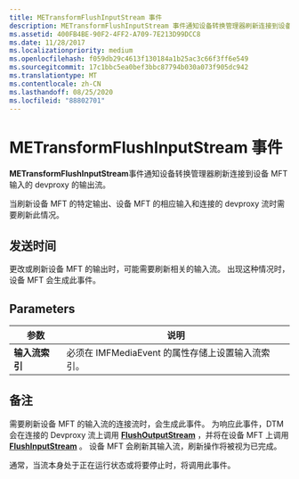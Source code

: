 ```yaml
---
title: METransformFlushInputStream 事件
description: METransformFlushInputStream 事件通知设备转换管理器刷新连接到设备 MFT 输入的 devproxy 的输出流。
ms.assetid: 400FB4BE-90F2-4FF2-A709-7E213D99DCC8
ms.date: 11/28/2017
ms.localizationpriority: medium
ms.openlocfilehash: f059db29c4613f130184a1b25ac3c66f3ff6e549
ms.sourcegitcommit: 17c1bbc5ea0bef3bbc87794b030a073f905dc942
ms.translationtype: MT
ms.contentlocale: zh-CN
ms.lasthandoff: 08/25/2020
ms.locfileid: "88802701"
---
```

# <a name="metransformflushinputstream-event"></a>METransformFlushInputStream 事件


**METransformFlushInputStream**事件通知设备转换管理器刷新连接到设备 MFT 输入的 devproxy 的输出流。

当刷新设备 MFT 的特定输出、设备 MFT 的相应输入和连接的 devproxy 流时需要刷新此情况。

## <a name="span-idwhen_sentspanspan-idwhen_sentspanspan-idwhen_sentspanwhen-sent"></a><span id="When_sent"></span><span id="when_sent"></span><span id="WHEN_SENT"></span>发送时间


更改或刷新设备 MFT 的输出时，可能需要刷新相关的输入流。 出现这种情况时，设备 MFT 会生成此事件。

## <a name="span-idparametersspanspan-idparametersspanspan-idparametersspanparameters"></a><span id="Parameters"></span><span id="parameters"></span><span id="PARAMETERS"></span>Parameters


| 参数              | 说明                                                                     |
|------------------------|---------------------------------------------------------------------------------|
| **输入流索引** | 必须在 IMFMediaEvent 的属性存储上设置输入流索引。 |

 

## <a name="remarks"></a>备注


需要刷新设备 MFT 的输入流的连接流时，会生成此事件。 为响应此事件，DTM 会在连接的 Devproxy 流上调用 [**FlushOutputStream**](https://docs.microsoft.com/windows/win32/api/mftransform/nf-mftransform-imfdevicetransform-flushoutputstream) ，并将在设备 MFT 上调用 [**FlushInputStream**](https://docs.microsoft.com/windows/win32/api/mftransform/nf-mftransform-imfdevicetransform-flushinputstream) 。 设备 MFT 会刷新其输入流，刷新操作将被视为已完成。

通常，当流本身处于正在运行状态或将要停止时，将调用此事件。

 

 





